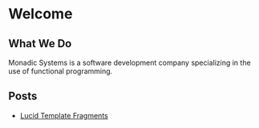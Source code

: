 # Welcome

## What We Do

Monadic Systems is a software development company specializing in the use of functional programming.

## Posts

- [Lucid Template Fragments](/post1)
